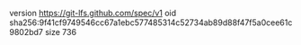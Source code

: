 version https://git-lfs.github.com/spec/v1
oid sha256:9f41cf9749546cc67a1ebc577485314c52734ab89d88f47f5a0cee61c9802bd7
size 736
